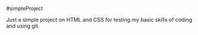 #simpleProject

Just a simple project on HTML and CSS for testing my basic skills of coding and using git.
